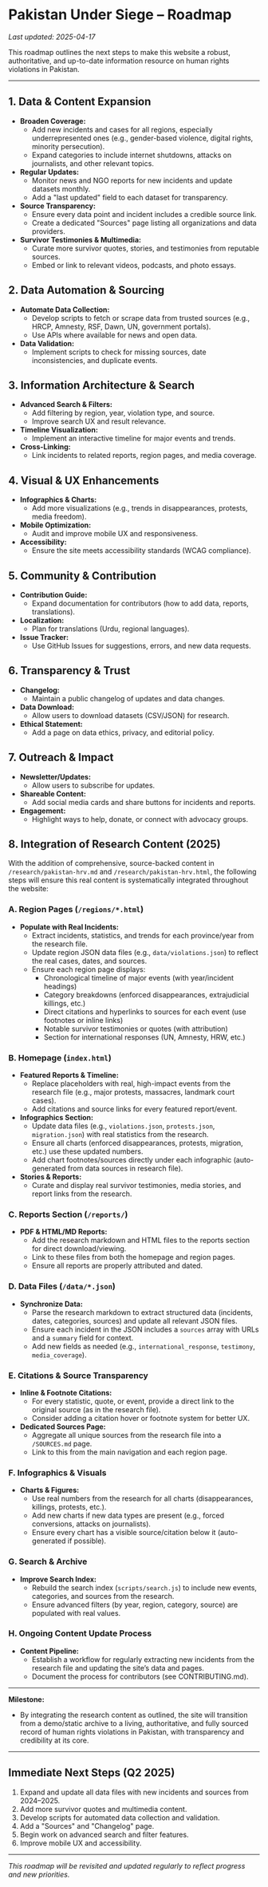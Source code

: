 # Pakistan Under Siege – Roadmap

_Last updated: 2025-04-17_

This roadmap outlines the next steps to make this website a robust, authoritative, and up-to-date information resource on human rights violations in Pakistan.

---

## 1. Data & Content Expansion

- **Broaden Coverage:**
  - Add new incidents and cases for all regions, especially underrepresented ones (e.g., gender-based violence, digital rights, minority persecution).
  - Expand categories to include internet shutdowns, attacks on journalists, and other relevant topics.
- **Regular Updates:**
  - Monitor news and NGO reports for new incidents and update datasets monthly.
  - Add a "last updated" field to each dataset for transparency.
- **Source Transparency:**
  - Ensure every data point and incident includes a credible source link.
  - Create a dedicated "Sources" page listing all organizations and data providers.
- **Survivor Testimonies & Multimedia:**
  - Curate more survivor quotes, stories, and testimonies from reputable sources.
  - Embed or link to relevant videos, podcasts, and photo essays.

## 2. Data Automation & Sourcing

- **Automate Data Collection:**
  - Develop scripts to fetch or scrape data from trusted sources (e.g., HRCP, Amnesty, RSF, Dawn, UN, government portals).
  - Use APIs where available for news and open data.
- **Data Validation:**
  - Implement scripts to check for missing sources, date inconsistencies, and duplicate events.

## 3. Information Architecture & Search

- **Advanced Search & Filters:**
  - Add filtering by region, year, violation type, and source.
  - Improve search UX and result relevance.
- **Timeline Visualization:**
  - Implement an interactive timeline for major events and trends.
- **Cross-Linking:**
  - Link incidents to related reports, region pages, and media coverage.

## 4. Visual & UX Enhancements

- **Infographics & Charts:**
  - Add more visualizations (e.g., trends in disappearances, protests, media freedom).
- **Mobile Optimization:**
  - Audit and improve mobile UX and responsiveness.
- **Accessibility:**
  - Ensure the site meets accessibility standards (WCAG compliance).

## 5. Community & Contribution

- **Contribution Guide:**
  - Expand documentation for contributors (how to add data, reports, translations).
- **Localization:**
  - Plan for translations (Urdu, regional languages).
- **Issue Tracker:**
  - Use GitHub Issues for suggestions, errors, and new data requests.

## 6. Transparency & Trust

- **Changelog:**
  - Maintain a public changelog of updates and data changes.
- **Data Download:**
  - Allow users to download datasets (CSV/JSON) for research.
- **Ethical Statement:**
  - Add a page on data ethics, privacy, and editorial policy.

## 7. Outreach & Impact

- **Newsletter/Updates:**
  - Allow users to subscribe for updates.
- **Shareable Content:**
  - Add social media cards and share buttons for incidents and reports.
- **Engagement:**
  - Highlight ways to help, donate, or connect with advocacy groups.

## 8. Integration of Research Content (2025)

With the addition of comprehensive, source-backed content in `/research/pakistan-hrv.md` and `/research/pakistan-hrv.html`, the following steps will ensure this real content is systematically integrated throughout the website:

### A. Region Pages (`/regions/*.html`)
- **Populate with Real Incidents:**
  - Extract incidents, statistics, and trends for each province/year from the research file.
  - Update region JSON data files (e.g., `data/violations.json`) to reflect the real cases, dates, and sources.
  - Ensure each region page displays:
    - Chronological timeline of major events (with year/incident headings)
    - Category breakdowns (enforced disappearances, extrajudicial killings, etc.)
    - Direct citations and hyperlinks to sources for each event (use footnotes or inline links)
    - Notable survivor testimonies or quotes (with attribution)
    - Section for international responses (UN, Amnesty, HRW, etc.)

### B. Homepage (`index.html`)
- **Featured Reports & Timeline:**
  - Replace placeholders with real, high-impact events from the research file (e.g., major protests, massacres, landmark court cases).
  - Add citations and source links for every featured report/event.
- **Infographics Section:**
  - Update data files (e.g., `violations.json`, `protests.json`, `migration.json`) with real statistics from the research.
  - Ensure all charts (enforced disappearances, protests, migration, etc.) use these updated numbers.
  - Add chart footnotes/sources directly under each infographic (auto-generated from data sources in research file).
- **Stories & Reports:**
  - Curate and display real survivor testimonies, media stories, and report links from the research.

### C. Reports Section (`/reports/`)
- **PDF & HTML/MD Reports:**
  - Add the research markdown and HTML files to the reports section for direct download/viewing.
  - Link to these files from both the homepage and region pages.
  - Ensure all reports are properly attributed and dated.

### D. Data Files (`/data/*.json`)
- **Synchronize Data:**
  - Parse the research markdown to extract structured data (incidents, dates, categories, sources) and update all relevant JSON files.
  - Ensure each incident in the JSON includes a `sources` array with URLs and a `summary` field for context.
  - Add new fields as needed (e.g., `international_response`, `testimony`, `media_coverage`).

### E. Citations & Source Transparency
- **Inline & Footnote Citations:**
  - For every statistic, quote, or event, provide a direct link to the original source (as in the research file).
  - Consider adding a citation hover or footnote system for better UX.
- **Dedicated Sources Page:**
  - Aggregate all unique sources from the research file into a `/SOURCES.md` page.
  - Link to this from the main navigation and each region page.

### F. Infographics & Visuals
- **Charts & Figures:**
  - Use real numbers from the research for all charts (disappearances, killings, protests, etc.).
  - Add new charts if new data types are present (e.g., forced conversions, attacks on journalists).
  - Ensure every chart has a visible source/citation below it (auto-generated if possible).

### G. Search & Archive
- **Improve Search Index:**
  - Rebuild the search index (`scripts/search.js`) to include new events, categories, and sources from the research.
  - Ensure advanced filters (by year, region, category, source) are populated with real values.

### H. Ongoing Content Update Process
- **Content Pipeline:**
  - Establish a workflow for regularly extracting new incidents from the research file and updating the site’s data and pages.
  - Document the process for contributors (see CONTRIBUTING.md).

---

**Milestone:**
- By integrating the research content as outlined, the site will transition from a demo/static archive to a living, authoritative, and fully sourced record of human rights violations in Pakistan, with transparency and credibility at its core.

---

## Immediate Next Steps (Q2 2025)

1. Expand and update all data files with new incidents and sources from 2024–2025.
2. Add more survivor quotes and multimedia content.
3. Develop scripts for automated data collection and validation.
4. Add a "Sources" and "Changelog" page.
5. Begin work on advanced search and filter features.
6. Improve mobile UX and accessibility.

---

_This roadmap will be revisited and updated regularly to reflect progress and new priorities._
